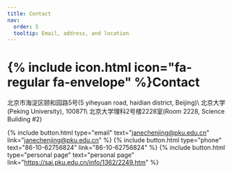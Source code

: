 ```yaml
---
title: Contact
nav:
  order: 5
  tooltip: Email, address, and location
---
```


# {% include icon.html icon="fa-regular fa-envelope" %}Contact

北京市海淀区颐和园路5号(5 yiheyuan road, haidian district, Beijing)\\
北京大学 (Peking University), 100871\\
北京大学理科2号楼2228室(Room 2228, Science Building #2)

{%
  include button.html
  type="email"
  text="janechenjing@pku.edu.cn"
  link="janechenjing@pku.edu.cn"
%}
{%
  include button.html
  type="phone"
  text="86-10-62756824"
  link="86-10-62756824"
%}
{%
  include button.html
  type="personal page"
  text="personal page"
  link="https://sai.pku.edu.cn/info/1362/2249.htm"
%}
